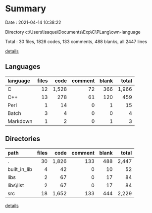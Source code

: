 # Summary

Date : 2021-04-14 10:38:22

Directory c:\Users\isaque\Documents\Exp\C\PLang\own-language

Total : 30 files,  1826 codes, 133 comments, 488 blanks, all 2447 lines

[details](details.md)

## Languages
| language | files | code | comment | blank | total |
| :--- | ---: | ---: | ---: | ---: | ---: |
| C | 12 | 1,528 | 72 | 366 | 1,966 |
| C++ | 13 | 278 | 61 | 120 | 459 |
| Perl | 1 | 14 | 0 | 1 | 15 |
| Batch | 3 | 4 | 0 | 0 | 4 |
| Markdown | 1 | 2 | 0 | 1 | 3 |

## Directories
| path | files | code | comment | blank | total |
| :--- | ---: | ---: | ---: | ---: | ---: |
| . | 30 | 1,826 | 133 | 488 | 2,447 |
| built_in_lib | 4 | 42 | 0 | 10 | 52 |
| libs | 2 | 67 | 0 | 17 | 84 |
| libs\list | 2 | 67 | 0 | 17 | 84 |
| src | 18 | 1,652 | 133 | 444 | 2,229 |

[details](details.md)